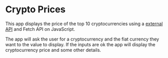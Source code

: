 # Crypto Prices
This app displays the price of the top 10 cryptocurrencies using a [external API](https://min-api.cryptocompare.com/documentation) and Fetch API on JavaScript.

The app will ask the user for a cryptocurrency and the fiat currency they want to the value to display.
If the inputs are ok the app will display the cryptocurrency price and some other details.
